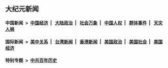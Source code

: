 ## 大纪元新闻

#### 中国新闻 &nbsp;>&nbsp; [中国经济](indexes/ncid283/README.md?07162045) &nbsp;| &nbsp; [大陆政治](indexes/ncid277/README.md?07162045) &nbsp;| &nbsp; [社会万象](indexes/ncid282/README.md?07162045) &nbsp;| &nbsp; [中国人权](indexes/ncid278/README.md?07162045) &nbsp;| &nbsp; [群体事件](indexes/ncid279/README.md?07162045) &nbsp;| &nbsp; [天灾人祸](indexes/ncid280/README.md?07162045)

#### 国际新闻 &nbsp;>&nbsp; [美中关系](indexes/nf1412576/README.md?07162045) &nbsp;| &nbsp; [台湾新闻](indexes/ncid1349361/README.md?07162045) &nbsp;| &nbsp; [香港新闻](indexes/ncid1349362/README.md?07162045) &nbsp;| &nbsp; [美国政治](indexes/ncid1078159/README.md?07162045) &nbsp;| &nbsp; [美国社会](indexes/ncid1078160/README.md?07162045) &nbsp;| &nbsp; [美国经济](indexes/ncid1078158/README.md?07162045)

#### 特别专题 &nbsp;>&nbsp; [中共百年历史](https://github.com/easy2view/epoch-special/blob/master/README.md?07162045)  
